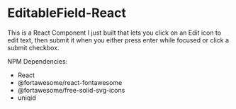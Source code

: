 # EditableField-React
This is a React Component I just built that lets you click on an Edit icon to edit text, then submit it when you either press enter while focused or click a submit checkbox.

NPM Dependencies:
- React
- @fortawesome/react-fontawesome
- @fortawesome/free-solid-svg-icons
- uniqid
